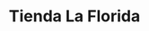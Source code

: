 ---
title: "Tienda La Florida"
url: /zona-19-ciudad-de-guatemala/tienda-la-florida/
shop: Allgemein
---
